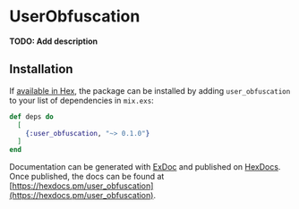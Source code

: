 # UserObfuscation

**TODO: Add description**

## Installation

If [available in Hex](https://hex.pm/docs/publish), the package can be installed
by adding `user_obfuscation` to your list of dependencies in `mix.exs`:

```elixir
def deps do
  [
    {:user_obfuscation, "~> 0.1.0"}
  ]
end
```

Documentation can be generated with [ExDoc](https://github.com/elixir-lang/ex_doc)
and published on [HexDocs](https://hexdocs.pm). Once published, the docs can
be found at [https://hexdocs.pm/user_obfuscation](https://hexdocs.pm/user_obfuscation).

